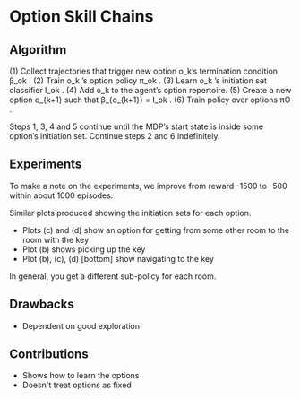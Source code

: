 # Option Skill Chains

## Algorithm

(1) Collect trajectories that trigger new option o_k’s termination condition
    β_ok .
(2) Train o_k ’s option policy π_ok .
(3) Learn o_k ’s initiation set classifier I_ok .
(4) Add o_k to the agent’s option repertoire.
(5) Create a new option o_{k+1} such that β_{o_{k+1}} = I_ok .
(6) Train policy over options πO .

Steps 1, 3, 4 and 5 continue until the MDP’s start state is inside some
option’s initiation set. Continue steps 2 and 6 indefinitely.

## Experiments

To make a note on the experiments, we improve from reward -1500 to -500
within about 1000 episodes.

Similar plots produced showing the initiation sets for each option.
 - Plots (c) and (d) show an option for getting from some other room
   to the room with the key
 - Plot (b) shows picking up the key
 - Plot (b), (c), (d) [bottom] show navigating to the key


In general, you get a different sub-policy for each room.

## Drawbacks

 - Dependent on good exploration

## Contributions

 - Shows how to learn the options
 - Doesn't treat options as fixed


